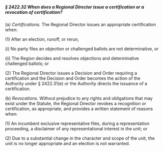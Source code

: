 ##### § 2422.32 When does a Regional Director issue a certification or a revocation of certification? #####

(a) *Certifications.* The Regional Director issues an appropriate certification when:

(1) After an election, runoff, or rerun,

(i) No party files an objection or challenged ballots are not determinative, or

(ii) The Region decides and resolves objections and determinative challenged ballots; or

(2) The Regional Director issues a Decision and Order requiring a certification and the Decision and Order becomes the action of the Authority under § 2422.31(e) or the Authority directs the issuance of a certification.

(b) *Revocations.* Without prejudice to any rights and obligations that may exist under the Statute, the Regional Director revokes a recognition or certification, as appropriate, and provides a written statement of reasons when:

(1) An incumbent exclusive representative files, during a representation proceeding, a disclaimer of any representational interest in the unit; or

(2) Due to a substantial change in the character and scope of the unit, the unit is no longer appropriate and an election is not warranted.